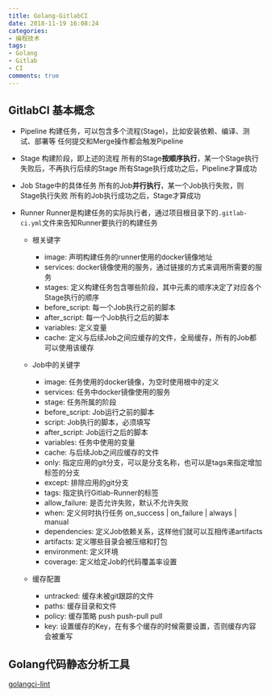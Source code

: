 ```yaml
---
title: Golang-GitlabCI
date: 2018-11-19 16:08:24
categories:
- 编程技术
tags:
- Golang
- Gitlab
- CI
comments: true
---
```


## GitlabCI 基本概念

* Pipeline
    构建任务，可以包含多个流程(Stage)，比如安装依赖、编译、测试、部署等
    任何提交和Merge操作都会触发Pipeline

* Stage
    构建阶段，即上述的流程
    所有的Stage**按顺序执行**，某一个Stage执行失败后，不再执行后续的Stage
    所有Stage执行成功之后，Pipeline才算成功

* Job
    Stage中的具体任务
    所有的Job**并行执行**，某一个Job执行失败，则Stage执行失败
    所有的Job执行成功之后，Stage才算成功

* Runner
    Runner是构建任务的实际执行者，通过项目根目录下的`.gitlab-ci.yml`文件来告知Runner要执行的构建任务

  * 根关键字
    * image: 声明构建任务的runner使用的docker镜像地址
    * services: docker镜像使用的服务，通过链接的方式来调用所需要的服务
    * stages: 定义构建任务包含哪些阶段，其中元素的顺序决定了对应各个Stage执行的顺序
    * before_script: 每一个Job执行之前的脚本
    * after_script: 每一个Job执行之后的脚本
    * variables: 定义变量
    * cache: 定义与后续Job之间应缓存的文件，全局缓存，所有的Job都可以使用该缓存

  * Job中的关键字
    * image: 任务使用的docker镜像，为空时使用根中的定义
    * services: 任务中docker镜像使用的服务
    * stage: 任务所属的阶段
    * before_script: Job运行之前的脚本
    * script: Job执行的脚本，必须填写
    * after_script: Job运行之后的脚本
    * variables: 任务中使用的变量
    * cache: 与后续Job之间应缓存的文件
    * only: 指定应用的git分支，可以是分支名称，也可以是tags来指定增加标签的分支
    * except: 排除应用的git分支
    * tags: 指定执行Gitlab-Runner的标签
    * allow_failure: 是否允许失败，默认不允许失败
    * when: 定义何时执行任务 on_success | on_failure | always | manual
    * dependencies: 定义Job依赖关系，这样他们就可以互相传递artifacts
    * artifacts: 定义哪些目录会被压缩和打包
    * environment: 定义环境
    * coverage: 定义给定Job的代码覆盖率设置

  * 缓存配置
    * untracked: 缓存未被git跟踪的文件
    * paths: 缓存目录和文件
    * policy: 缓存策略 push push-pull pull
    * key: 设置缓存的Key，在有多个缓存的时候需要设置，否则缓存内容会被重写

## Golang代码静态分析工具

[golangci-lint](https://github.com/golangci/golangci-lint)